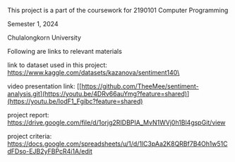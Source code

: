This project is a part of the coursework for 2190101 Computer Programming

Semester 1, 2024 

Chulalongkorn University

Following are links to relevant materials

link to dataset used in this project: https://www.kaggle.com/datasets/kazanova/sentiment140\

video presentation link: [[https://github.com/TheeMee/sentiment-analysis.git](https://youtu.be/4DRv66auYmg?feature=shared)](https://youtu.be/IodF1_Fgibc?feature=shared)

project report: https://drive.google.com/file/d/1orjg2RIDBPIA_MvN1WVj0h1Bl4gspGit/view

project criteria: https://docs.google.com/spreadsheets/u/1/d/1lC3pAa2K8QRBf7B4Oh1w51CdFDso-EJB2yFBPcR4i1A/edit
